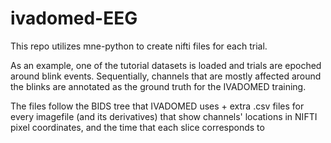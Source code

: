 # ivadomed-EEG

This repo utilizes mne-python to create nifti files for each trial.

As an example, one of the tutorial datasets is loaded and trials are epoched around blink events.
Sequentially, channels that are mostly affected around the blinks are annotated as the ground truth for the IVADOMED training.

The files follow the BIDS tree that IVADOMED uses + extra .csv files for every imagefile (and its derivatives) that show channels' locations in NIFTI pixel coordinates, and the time that each slice corresponds to
